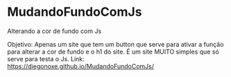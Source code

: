 # MudandoFundoComJs
Alterando a cor de fundo com Js

Objetivo: Apenas um site que tem um button que serve para ativar a função para alterar a cor de fundo e o h1 do site. É um site MUITO simples que só serve para testa o Js.
Link: https://diegonoxe.github.io/MudandoFundoComJs/
